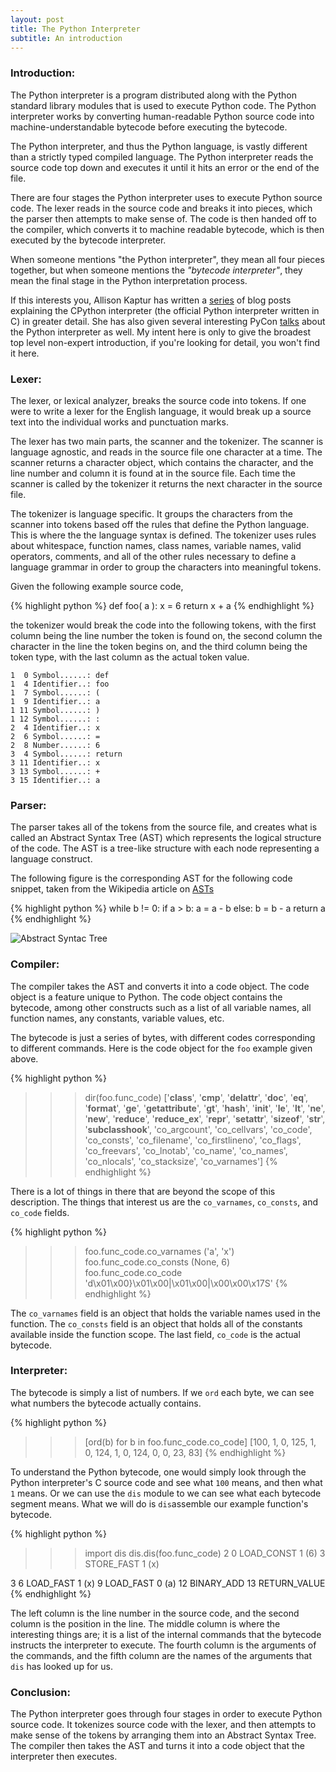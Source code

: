 ```yaml
---
layout: post
title: The Python Interpreter
subtitle: An introduction
---
```


<!-- Custom styles for the images -->
<link rel="stylesheet" href="{{ "/assets/styles/images.css" | prepend: site.baseurl }}">

### Introduction:

The Python interpreter is a program distributed along with the Python standard library modules that is used to execute Python code. The Python interpreter works by converting human-readable Python source code into machine-understandable bytecode before executing the bytecode.

The Python interpreter, and thus the Python language, is vastly different than a strictly typed compiled language. The Python interpreter reads the source code top down and executes it until it hits an error or the end of the file.

There are four stages the Python interpreter uses to execute Python source code. The lexer reads in the source code and breaks it into pieces, which the parser then attempts to make sense of. The code is then handed off to the compiler, which converts it to machine readable bytecode, which is then executed by the bytecode interpreter.

When someone mentions "the Python interpreter", they mean all four pieces together, but when someone mentions the *"bytecode interpreter"*, they mean the final stage in the Python interpretation process.

If this interests you, Allison Kaptur has written a [series](http://akaptur.com/blog/2013/11/15/introduction-to-the-python-interpreter/) of blog posts explaining the CPython interpreter (the official Python interpreter written in C) in greater detail. She has also given several interesting PyCon [talks](https://www.youtube.com/watch?v=HVUTjQzESeo) about the Python interpreter as well. My intent here is only to give the broadest top level non-expert introduction, if you're looking for detail, you won't find it here.

### Lexer:

The lexer, or lexical analyzer, breaks the source code into tokens. If one were to write a lexer for the English language, it would break up a source text into the individual works and punctuation marks.

The lexer has two main parts, the scanner and the tokenizer. The scanner is language agnostic, and reads in the source file one character at a time. The scanner returns a character object, which contains the character, and the line number and column it is found at in the source file. Each time the scanner is called by the tokenizer it returns the next character in the source file.

The tokenizer is language specific. It groups the characters from the scanner into tokens based off the rules that define the Python language. This is where the the language syntax is defined. The tokenizer uses rules about whitespace, function names, class names, variable names, valid operators, comments, and all of the other rules necessary to define a language grammar in order to group the characters into meaningful tokens.

Given the following example source code,

{% highlight python %}
def foo( a ):
    x = 6
    return x + a
{% endhighlight %}

the tokenizer would break the code into the following tokens, with the first column being the line number the token is found on, the second column the character in the line the token begins on, and the third column being the token type, with the last column as the actual token value.

```
1  0 Symbol......: def
1  4 Identifier..: foo
1  7 Symbol......: (
1  9 Identifier..: a
1 11 Symbol......: )
1 12 Symbol......: :
2  4 Identifier..: x
2  6 Symbol......: =
2  8 Number......: 6
3  4 Symbol......: return
3 11 Identifier..: x
3 13 Symbol......: +
3 15 Identifier..: a
```

### Parser:

The parser takes all of the tokens from the source file, and creates what is called an Abstract Syntax Tree (AST) which represents the logical structure of the code. The AST is a tree-like structure with each node representing a language construct.

The following figure is the corresponding AST for the following code snippet, taken from the Wikipedia article on [ASTs](https://en.wikipedia.org/wiki/Abstract_syntax_tree)

{% highlight python %}
while b != 0:
  if a > b:
    a = a - b
  else:
    b = b - a
return a
{% endhighlight %}

<img class="centered" src="https://upload.wikimedia.org/wikipedia/commons/thumb/c/c7/Abstract_syntax_tree_for_Euclidean_algorithm.svg/400px-Abstract_syntax_tree_for_Euclidean_algorithm.svg" alt="Abstract Syntac Tree">
<!-- ![AST](https://upload.wikimedia.org/wikipedia/commons/thumb/c/c7/Abstract_syntax_tree_for_Euclidean_algorithm.svg/400px-Abstract_syntax_tree_for_Euclidean_algorithm.svg) -->


### Compiler:

The compiler takes the AST and converts it into a code object. The code object is a feature unique to Python. The code object contains the bytecode, among other constructs such as a list of all variable names, all function names, any constants, variable values, etc.

The bytecode is just a series of bytes, with different codes corresponding to different commands. Here is the code object for the `foo` example given above.

{% highlight python %}
>>> dir(foo.func_code)
['__class__', '__cmp__', '__delattr__', '__doc__', '__eq__',
'__format__', '__ge__', '__getattribute__', '__gt__', '__hash__',
'__init__', '__le__', '__lt__', '__ne__', '__new__', '__reduce__',
'__reduce_ex__', '__repr__', '__setattr__', '__sizeof__',
'__str__', '__subclasshook__', 'co_argcount', 'co_cellvars',
'co_code', 'co_consts', 'co_filename', 'co_firstlineno',
'co_flags', 'co_freevars', 'co_lnotab', 'co_name', 'co_names',
'co_nlocals', 'co_stacksize', 'co_varnames']
{% endhighlight %}

There is a lot of things in there that are beyond the scope of this description. The things that interest us are the `co_varnames`, `co_consts`, and `co_code` fields.

{% highlight python %}
>>> foo.func_code.co_varnames
('a', 'x')
>>> foo.func_code.co_consts
(None, 6)
>>> foo.func_code.co_code
'd\x01\x00}\x01\x00|\x01\x00|\x00\x00\x17S'
{% endhighlight %}

The `co_varnames` field is an object that holds the variable names used in the function. The `co_consts` field is an object that holds all of the constants available inside the function scope. The last field, `co_code` is the actual bytecode.

### Interpreter:

The bytecode is simply a list of numbers. If we `ord` each byte, we can see what numbers the bytecode actually contains.

{% highlight python %}
>>> [ord(b) for b in foo.func_code.co_code]
[100, 1, 0, 125, 1, 0, 124, 1, 0, 124, 0, 0, 23, 83]
{% endhighlight %}

To understand the Python bytecode, one would simply look through the Python interpreter's C source code and see what `100` means, and then what `1` means. Or we can use the `dis` module to we can see what each bytecode segment means. What we will do is `dis`assemble our example function's bytecode.

{% highlight python %}
>>> import dis
>>> dis.dis(foo.func_code)
  2           0 LOAD_CONST               1 (6)
              3 STORE_FAST               1 (x)

  3           6 LOAD_FAST                1 (x)
              9 LOAD_FAST                0 (a)
             12 BINARY_ADD
             13 RETURN_VALUE
{% endhighlight %}

The left column is the line number in the source code, and the second column is the position in the line. The middle column is where the interesting things are; it is a list of the internal commands that the bytecode instructs the interpreter to execute. The fourth column is the arguments of the commands, and the fifth column are the names of the arguments that `dis` has looked up for us.

### Conclusion:

The Python interpreter goes through four stages in order to execute Python source code. It tokenizes source code with the lexer, and then attempts to make sense of the tokens by arranging them into an Abstract Syntax Tree. The compiler then takes the AST and turns it into a code object that the interpreter then executes.
